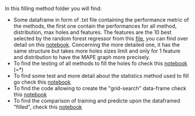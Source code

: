 In this filling method folder you will find:
* Some dataframe in form of .txt file containing the performance metric of the methods, the first one contain the performances for all method, distribution, max holes  and features. The features are the 10 best selected by the random forest regressor from this [file](https://github.com/alexphil12/Energy-forcasting-udla-fin/blob/main/grid-search%20optimisation/Optimization_of_hyperparameters.ipynb), you can find over detail on this [notebook](./choice_of_model_to_fill.ipynb). Concerning the more detailed one, it has the same structure but takes more holes sizes limit and only for 1 feature and distribution to have the MAPE graph more precisely.
* To find the testing of all methods to fill the holes fo check this [notebook](./Test_remplissage_entrainement.ipynb) (=*)
* To find some test and more detail about the statistics method used to fill go check this [notebook](./statistic_method_to_approximate.ipynb)
* To find the code allowing to create the "grid-search" data-frame check this [notebook](./choice_of_model_to_fill.ipynb)
* To find the comparison of training and predicte upon the dataframed "filled", check this [notebook](training_filled_comparison.ipynb)
